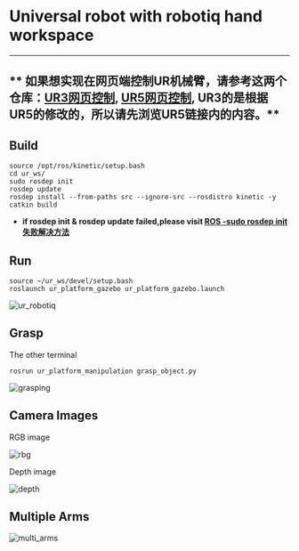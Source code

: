 # Universal robot with robotiq hand workspace

---
** 如果想实现在网页端控制UR机械臂，请参考这两个仓库：[UR3网页控制](https://github.com/borninfreedom/ur-webgui), [UR5网页控制](https://github.com/borninfreedom/ur5_webgui), UR3的是根据UR5的修改的，所以请先浏览UR5链接内的内容。**
---

## Build

```
source /opt/ros/kinetic/setup.bash
cd ur_ws/
sudo rosdep init
rosdep update
rosdep install --from-paths src --ignore-src --rosdistro kinetic -y
catkin build
```
* **if rosdep init & rosdep update failed,please visit [ROS -sudo rosdep init 失败解决方法](https://blog.csdn.net/bornfree5511/article/details/106267533)**

## Run

```
source ~/ur_ws/devel/setup.bash
roslaunch ur_platform_gazebo ur_platform_gazebo.launch
```
![ur_robotiq](images/ur_robotiq.jpg)

## Grasp

The other terminal

```
rosrun ur_platform_manipulation grasp_object.py
```

![grasping](images/grasping.gif)

## Camera Images

RGB image

![rbg](images/camera_rgb_image.png)

Depth image

![depth](images/camera_depth_image.png)

## Multiple Arms

![multi_arms](images/multiple_arms.jpg)
